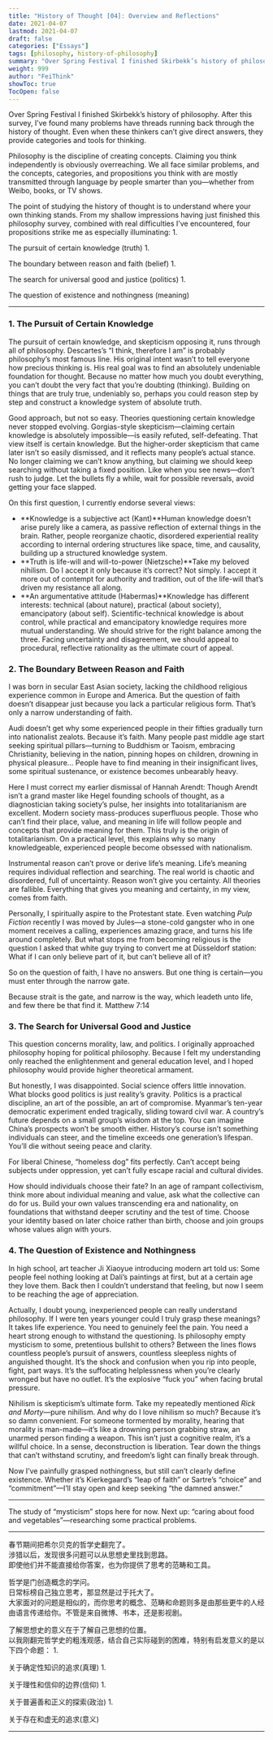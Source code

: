 ```yaml
---
title: "History of Thought [04]: Overview and Reflections"
date: 2021-04-07
lastmod: 2021-04-07
draft: false
categories: ["Essays"]
tags: [philosophy, history-of-philosophy]
summary: "Over Spring Festival I finished Skirbekk’s history of philosophy. After this survey, I’ve found many..."
weight: 999
author: "FeiThink"
showToc: true
TocOpen: false
---
```




Over Spring Festival I finished Skirbekk’s history of philosophy. After this survey, I’ve found many problems have threads running back through the history of thought. Even when these thinkers can’t give direct answers, they provide categories and tools for thinking.

Philosophy is the discipline of creating concepts. Claiming you think independently is obviously overreaching. We all face similar problems, and the concepts, categories, and propositions you think with are mostly transmitted through language by people smarter than you—whether from Weibo, books, or TV shows.

The point of studying the history of thought is to understand where your own thinking stands. From my shallow impressions having just finished this philosophy survey, combined with real difficulties I’ve encountered, four propositions strike me as especially illuminating:
1. 

The pursuit of certain knowledge (truth)
1. 

The boundary between reason and faith (belief)
1. 

The search for universal good and justice (politics)
1. 

The question of existence and nothingness (meaning)

---

### **1. The Pursuit of Certain Knowledge**

The pursuit of certain knowledge, and skepticism opposing it, runs through all of philosophy. Descartes’s “I think, therefore I am” is probably philosophy’s most famous line. His original intent wasn’t to tell everyone how precious thinking is. His real goal was to find an absolutely undeniable foundation for thought. Because no matter how much you doubt everything, you can’t doubt the very fact that you’re doubting (thinking). Building on things that are truly true, undeniably so, perhaps you could reason step by step and construct a knowledge system of absolute truth.

Good approach, but not so easy. Theories questioning certain knowledge never stopped evolving. Gorgias-style skepticism—claiming certain knowledge is absolutely impossible—is easily refuted, self-defeating. That view itself is certain knowledge. But the higher-order skepticism that came later isn’t so easily dismissed, and it reflects many people’s actual stance. No longer claiming we can’t know anything, but claiming we should keep searching without taking a fixed position. Like when you see news—don’t rush to judge. Let the bullets fly a while, wait for possible reversals, avoid getting your face slapped.

On this first question, I currently endorse several views:
- **Knowledge is a subjective act (Kant)**Human knowledge doesn’t arise purely like a camera, as passive reflection of external things in the brain. Rather, people reorganize chaotic, disordered experiential reality according to internal ordering structures like space, time, and causality, building up a structured knowledge system.
- **Truth is life-will and will-to-power (Nietzsche)**Take my beloved nihilism. Do I accept it only because it’s correct? Not simply. I accept it more out of contempt for authority and tradition, out of the life-will that’s driven my resistance all along.
- **An argumentative attitude (Habermas)**Knowledge has different interests: technical (about nature), practical (about society), emancipatory (about self). Scientific-technical knowledge is about control, while practical and emancipatory knowledge requires more mutual understanding. We should strive for the right balance among the three. Facing uncertainty and disagreement, we should appeal to procedural, reflective rationality as the ultimate court of appeal.

### **2. The Boundary Between Reason and Faith**

I was born in secular East Asian society, lacking the childhood religious experience common in Europe and America. But the question of faith doesn’t disappear just because you lack a particular religious form. That’s only a narrow understanding of faith.

Audi doesn’t get why some experienced people in their fifties gradually turn into nationalist zealots. Because it’s faith. Many people past middle age start seeking spiritual pillars—turning to Buddhism or Taoism, embracing Christianity, believing in the nation, pinning hopes on children, drowning in physical pleasure... People have to find meaning in their insignificant lives, some spiritual sustenance, or existence becomes unbearably heavy.

Here I must correct my earlier dismissal of Hannah Arendt: Though Arendt isn’t a grand master like Hegel founding schools of thought, as a diagnostician taking society’s pulse, her insights into totalitarianism are excellent. Modern society mass-produces superfluous people. Those who can’t find their place, value, and meaning in life will follow people and concepts that provide meaning for them. This truly is the origin of totalitarianism. On a practical level, this explains why so many knowledgeable, experienced people become obsessed with nationalism.

Instrumental reason can’t prove or derive life’s meaning. Life’s meaning requires individual reflection and searching. The real world is chaotic and disordered, full of uncertainty. Reason won’t give you certainty. All theories are fallible. Everything that gives you meaning and certainty, in my view, comes from faith.

Personally, I spiritually aspire to the Protestant state. Even watching *Pulp Fiction* recently I was moved by Jules—a stone-cold gangster who in one moment receives a calling, experiences amazing grace, and turns his life around completely. But what stops me from becoming religious is the question I asked that white guy trying to convert me at Düsseldorf station: What if I can only believe part of it, but can’t believe all of it?

So on the question of faith, I have no answers. But one thing is certain—you must enter through the narrow gate.

Because strait is the gate, and narrow is the way, which leadeth unto life, and few there be that find it. Matthew 7:14

### **3. The Search for Universal Good and Justice**

This question concerns morality, law, and politics. I originally approached philosophy hoping for political philosophy. Because I felt my understanding only reached the enlightenment and general education level, and I hoped philosophy would provide higher theoretical armament.

But honestly, I was disappointed. Social science offers little innovation. What blocks good politics is just reality’s gravity. Politics is a practical discipline, an art of the possible, an art of compromise. Myanmar’s ten-year democratic experiment ended tragically, sliding toward civil war. A country’s future depends on a small group’s wisdom at the top. You can imagine China’s prospects won’t be smooth either. History’s course isn’t something individuals can steer, and the timeline exceeds one generation’s lifespan. You’ll die without seeing peace and clarity.

For liberal Chinese, “homeless dog” fits perfectly. Can’t accept being subjects under oppression, yet can’t fully escape racial and cultural divides.

How should individuals choose their fate? In an age of rampant collectivism, think more about individual meaning and value, ask what the collective can do for us. Build your own values transcending era and nationality, on foundations that withstand deeper scrutiny and the test of time. Choose your identity based on later choice rather than birth, choose and join groups whose values align with yours.
### **4. The Question of Existence and Nothingness**

In high school, art teacher Ji Xiaoyue introducing modern art told us: Some people feel nothing looking at Dalí’s paintings at first, but at a certain age they love them. Back then I couldn’t understand that feeling, but now I seem to be reaching the age of appreciation.

Actually, I doubt young, inexperienced people can really understand philosophy. If I were ten years younger could I truly grasp these meanings? It takes life experience. You need to genuinely feel the pain. You need a heart strong enough to withstand the questioning. Is philosophy empty mysticism to some, pretentious bullshit to others? Between the lines flows countless people’s pursuit of answers, countless sleepless nights of anguished thought. It’s the shock and confusion when you rip into people, fight, part ways. It’s the suffocating helplessness when you’re clearly wronged but have no outlet. It’s the explosive “fuck you” when facing brutal pressure.

Nihilism is skepticism’s ultimate form. Take my repeatedly mentioned *Rick and Morty*—pure nihilism. And why do I love nihilism so much? Because it’s so damn convenient. For someone tormented by morality, hearing that morality is man-made—it’s like a drowning person grabbing straw, an unarmed person finding a weapon. This isn’t just a cognitive realm, it’s a willful choice. In a sense, deconstruction is liberation. Tear down the things that can’t withstand scrutiny, and freedom’s light can finally break through.

Now I’ve painfully grasped nothingness, but still can’t clearly define existence. Whether it’s Kierkegaard’s “leap of faith” or Sartre’s “choice” and “commitment”—I’ll stay open and keep seeking “the damned answer.”

---

The study of “mysticism” stops here for now. Next up: “caring about food and vegetables”—researching some practical problems.

---

春节期间把希尔贝克的哲学史翻完了。  
涉猎以后，发现很多问题可以从思想史里找到思路。  
即使他们并不能直接给你答案，也为你提供了思考的范畴和工具。

哲学是门创造概念的学问。  
日常标榜自己独立思考，那显然是过于托大了。  
大家面对的问题是相似的，而你思考的概念、范畴和命题则多是由那些更牛的人经由语言传递给你。不管是来自微博、书本，还是影视剧。

了解思想史的意义在于了解自己思想的位置。  
以我刚翻完哲学史的粗浅观感，结合自己实际碰到的困难，特别有启发意义的是以下四个命题：
1. 

关于确定性知识的追求(真理)
1. 

关于理性和信仰的边界(信仰)
1. 

关于普遍善和正义的探索(政治)
1. 

关于存在和虚无的追求(意义)

---
